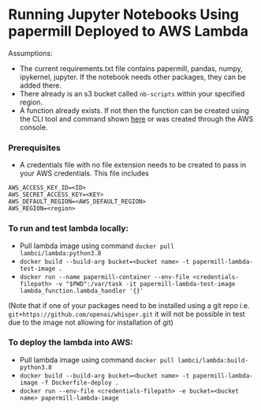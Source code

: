 # Running Jupyter Notebooks Using papermill Deployed to AWS Lambda
Assumptions:
* The current requirements.txt file contains papermill, pandas, numpy, ipykernel, jupyter. If the notebook needs other packages, they can be added there.
* There already is an s3 bucket called `nb-scripts` within your specified region.
* A function already exists. If not then the function can be created using the CLI tool and command shown [here](https://docs.aws.amazon.com/cli/latest/reference/lambda/create-function.html) or was created through the AWS console.

### Prerequisites

* A credentials file with no file extension needs to be created to pass in your AWS credentials. This file includes 
```
AWS_ACCESS_KEY_ID=<ID>
AWS_SECRET_ACCESS_KEY=<KEY>
AWS_DEFAULT_REGION=<AWS_DEFAULT_REGION>
AWS_REGION=<region>
```


### To run and test lambda locally:

* Pull lambda image using command `docker pull lambci/lambda:python3.8`
* `docker build --build-arg bucket=<bucket name> -t papermill-lambda-test-image .`
* `docker run --name papermill-container --env-file <credentials-filepath> -v "$PWD":/var/task -it papermill-lambda-test-image lambda_function.lambda_handler '{}'`

(Note that if one of your packages need to be installed using a git repo i.e. `git+https://github.com/openai/whisper.git` it will not be possible in test due to the image not allowing for installation of git)

### To deploy the lambda into AWS:

* Pull lambda image using command `docker pull lambci/lambda:build-python3.8`
* `docker build --build-arg bucket=<bucket name> -t papermill-lambda-image -f Dockerfile-deploy .`
* `docker run --env-file <credentials-filepath> -e bucket=<bucket name> papermill-lambda-image`

